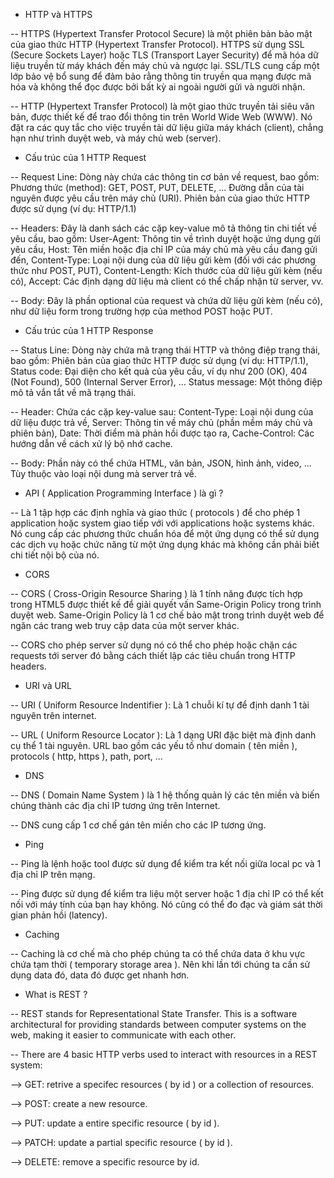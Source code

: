 - HTTP và HTTPS

-- HTTPS (Hypertext Transfer Protocol Secure) là một phiên bản bảo mật của giao thức HTTP (Hypertext Transfer Protocol). HTTPS sử dụng SSL (Secure Sockets Layer) hoặc TLS (Transport Layer Security) để mã hóa dữ liệu truyền từ máy khách đến máy chủ và ngược lại. SSL/TLS cung cấp một lớp bảo vệ bổ sung để đảm bảo rằng thông tin truyền qua mạng được mã hóa và không thể đọc được bởi bất kỳ ai ngoài người gửi và người nhận.

-- HTTP (Hypertext Transfer Protocol) là một giao thức truyền tải siêu văn bản, được thiết kế để trao đổi thông tin trên World Wide Web (WWW). Nó đặt ra các quy tắc cho việc truyền tải dữ liệu giữa máy khách (client), chẳng hạn như trình duyệt web, và máy chủ web (server).

- Cấu trúc của 1 HTTP Request

-- Request Line: Dòng này chứa các thông tin cơ bản về request, bao gồm: Phương thức (method): GET, POST, PUT, DELETE, ... Đường dẫn của tài nguyên được yêu cầu trên máy chủ (URI). Phiên bản của giao thức HTTP được sử dụng (ví dụ: HTTP/1.1)

-- Headers: Đây là danh sách các cặp key-value mô tả thông tin chi tiết về yêu cầu, bao gồm: User-Agent: Thông tin về trình duyệt hoặc ứng dụng gửi yêu cầu, Host: Tên miền hoặc địa chỉ IP của máy chủ mà yêu cầu đang gửi đến, Content-Type: Loại nội dung của dữ liệu gửi kèm (đối với các phương thức như POST, PUT), Content-Length: Kích thước của dữ liệu gửi kèm (nếu có),
Accept: Các định dạng dữ liệu mà client có thể chấp nhận từ server, vv.

-- Body: Đây là phần optional của request và chứa dữ liệu gửi kèm (nếu có), như dữ liệu form trong trường hợp của method POST hoặc PUT.

- Cấu trúc của 1 HTTP Response

-- Status Line: Dòng này chứa mã trạng thái HTTP và thông điệp trạng thái, bao gồm: Phiên bản của giao thức HTTP được sử dụng (ví dụ: HTTP/1.1), Status code: Đại diện cho kết quả của yêu cầu, ví dụ như 200 (OK), 404 (Not Found), 500 (Internal Server Error), ... Status message: Một thông điệp mô tả vắn tắt về mã trạng thái.

-- Header: Chứa các cặp key-value sau: Content-Type: Loại nội dung của dữ liệu được trả về, Server: Thông tin về máy chủ (phần mềm máy chủ và phiên bản), Date: Thời điểm mà phản hồi được tạo ra, Cache-Control: Các hướng dẫn về cách xử lý bộ nhớ cache.

-- Body: Phần này có thể chứa HTML, văn bản, JSON, hình ảnh, video, ... Tùy thuộc vào loại nội dung mà server trả về.

- API ( Application Programming Interface ) là gì ?

-- Là 1 tập hợp các định nghĩa và giao thức ( protocols ) để cho phép 1 application hoặc system giao tiếp với với applications hoặc systems khác. Nó cung cấp các phương thức chuẩn hóa để một ứng dụng có thể sử dụng các dịch vụ hoặc chức năng từ một ứng dụng khác mà không cần phải biết chi tiết nội bộ của nó.

- CORS

-- CORS ( Cross-Origin Resource Sharing ) là 1 tính năng được tích hợp trong HTML5 được thiết kế để giải quyết vấn Same-Origin Policy trong trình duyệt web. Same-Origin Policy là 1 cơ chế bảo mật trong trình duyệt web để ngăn các trang web truy cập data của một server khác.

-- CORS cho phép server sử dụng nó có thể cho phép hoặc chặn các requests tới server đó bằng cách thiết lập các tiêu chuẩn trong HTTP headers.

- URI và URL

-- URI ( Uniform Resource Indentifier ): Là 1 chuỗi kí tự để định danh 1 tài nguyên trên internet.

-- URL ( Uniform Resource Locator ): Là 1 dạng URI đặc biệt mà định danh cụ thể 1 tài nguyên. URL bao gồm các yếu tố như domain ( tên miền ), protocols ( http, https ), path, port, ...

- DNS

-- DNS ( Domain Name System ) là 1 hệ thống quản lý các tên miền và biến chúng thành các địa chỉ IP tương ứng trên Internet.

-- DNS cung cấp 1 cơ chế gán tên miền cho các IP tương ứng.

- Ping

-- Ping là lệnh hoặc tool được sử dụng để kiểm tra kết nối giữa local pc và 1 địa chỉ IP trên mạng.

-- Ping được sử dụng để kiểm tra liệu một server hoặc 1 địa chỉ IP có thể kết nối với máy tính của bạn hay không. Nó cũng có thể đo đạc và giám sát thời gian phản hồi (latency).

- Caching

-- Caching là cơ chế mà cho phép chúng ta có thể chứa data ở khu vực chứa tạm thời ( temporary storage area ). Nên khi lần tới chúng ta cần sử dụng data đó, data đó được get nhanh hơn.

- What is REST ?

-- REST stands for Representational State Transfer. This is a software architectural for providing standards between computer systems on the web, making it easier to communicate with each other.

-- There are 4 basic HTTP verbs used to interact with resources in a REST system:

--> GET: retrive a specifec resources ( by id ) or a collection of resources.

--> POST: create a new resource.

--> PUT: update a entire specific resource ( by id ).

--> PATCH: update a partial specific resource ( by id ).

--> DELETE: remove a specific resource by id.
